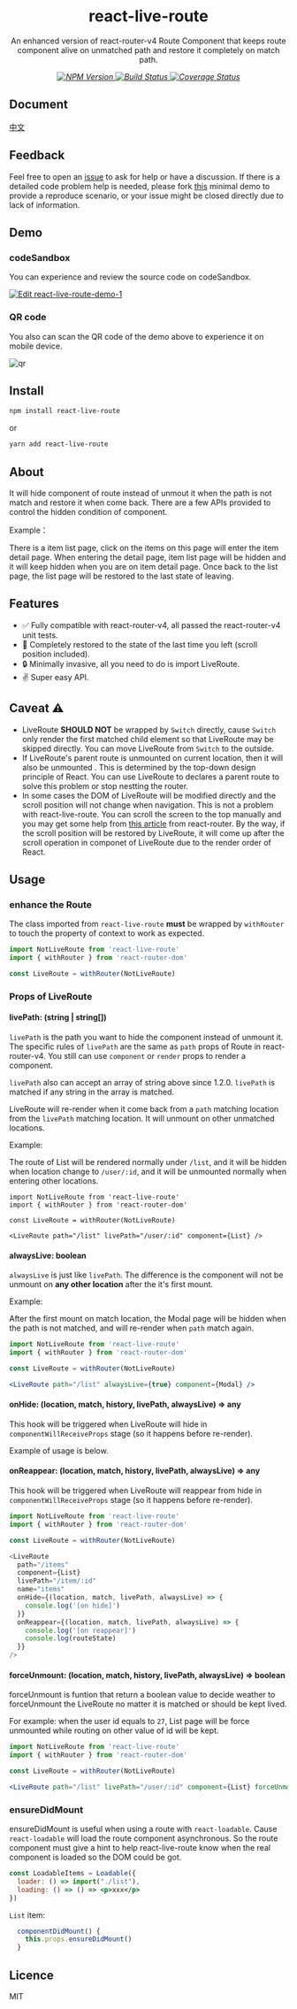 <p align="center">
    <h1 align="center">react-live-route</h1>
    <p align="center">
        An enhanced version of react-router-v4 Route Component that keeps route component alive on unmatched path and restore it completely on match path.
    <p>
    <p align="center">
        <i>
            <a href="https://www.npmjs.com/package/react-live-route">
              <img src="https://img.shields.io/npm/v/react-live-route.svg?color=%2361AFEF" alt="NPM Version">
            </a>
            <a href="https://circleci.com/gh/fi3ework/react-live-route">
              <img src="https://img.shields.io/circleci/project/github/fi3ework/react-live-route/master.svg?style=flat-square" alt="Build Status">
            </a>
<a href='https://coveralls.io/github/fi3ework/react-live-route'><img src='https://img.shields.io/coveralls/github/fi3ework/react-live-route/master.svg?style=flat-square' alt='Coverage Status' /></a>
        </i>
    </p>
</p>

## Document

[中文](./docs/README-zh.md)

## Feedback

Feel free to open an [issue](https://github.com/fi3ework/react-live-route/issues/new) to ask for help or have a discussion. If there is a detailed code problem help is needed, please fork [this](https://codesandbox.io/s/20pm25081r) minimal demo to provide a reproduce scenario, or your issue might be closed directly due to lack of information.

## Demo

### codeSandbox

You can experience and review the source code on codeSandbox.

[![Edit react-live-route-demo-1](https://codesandbox.io/static/img/play-codesandbox.svg)](https://codesandbox.io/s/yj9j33pw4j)

### QR code

You also can scan the QR code of the demo above to experience it on mobile device.

![qr](./docs/qr.png)

## Install

```bash
npm install react-live-route
```

or

```bash
yarn add react-live-route
```

## About

It will hide component of route instead of unmout it when the path is not match and restore it when come back. There are a few APIs provided to control the hidden condition of component.

Example：

There is a item list page, click on the items on this page will enter the item detail page. When entering the detail page, item list page will be hidden and it will keep hidden when you are on item detail page. Once back to the list page, the list page will be restored to the last state of leaving.

## Features

- ✅ Fully compatible with react-router-v4, all passed the react-router-v4 unit tests.
- 🎯 Completely restored to the state of the last time you left (scroll position included).
- 🔒 Minimally invasive, all you need to do is import LiveRoute.
- ✌️ Super easy API.

## Caveat ⚠️

- LiveRoute **SHOULD NOT** be wrapped by `Switch` directly, cause `Switch` only render the first matched child element so that LiveRoute may be skipped directly. You can move LiveRoute from `Switch` to the outside.
- If LiveRoute's parent route is unmounted on current location, then it will also be unmounted . This is determined by the top-down design principle of React. You can use LiveRoute to declares a parent route to solve this problem or stop nestting the router.
- In some cases the DOM of LiveRoute will be modified directly and the scroll position will not change when navigation. This is not a problem with react-live-route. You can scroll the screen to the top manually and you may get some help from [this article](https://github.com/ReactTraining/react-router/blob/2b94b8f9e115bec6426be06b309b6963f4a96004/packages/react-router-dom/docs/guides/scroll-restoration.md) from react-router. By the way, if the scroll position will be restored by LiveRoute, it will come up after the scroll operation in componet of LiveRoute due to the render order of React.

## Usage

### enhance the Route

The class imported from `react-live-route` **must** be wrapped by `withRouter` to touch the property of context to work as expected.

```jsx
import NotLiveRoute from 'react-live-route'
import { withRouter } from 'react-router-dom'

const LiveRoute = withRouter(NotLiveRoute)
```

### Props of LiveRoute

#### livePath: (string | string[])

`livePath` is the path you want to hide the component instead of unmount it. The specific rules of `livePath` are the same as `path` props of Route in react-router-v4. You still can use `component` or `render` props to render a component.

`livePath` also can accept an array of string above since 1.2.0. `livePath` is matched if any string in the array is matched.

LiveRoute will re-render when it come back from a `path` matching location from the `livePath` matching location. It will unmount on other unmatched locations.

Example:

The route of List will be rendered normally under `/list`, and it will be hidden when location change to `/user/:id`, and it will be unmounted normally when entering other locations.

```tsx
import NotLiveRoute from 'react-live-route'
import { withRouter } from 'react-router-dom'

const LiveRoute = withRouter(NotLiveRoute)

<LiveRoute path="/list" livePath="/user/:id" component={List} />
```

#### alwaysLive: boolean

`alwaysLive` is just like `livePath`. The difference is the component will not be unmount on **any other location** after the it's first mount.

Example:

After the first mount on match location, the Modal page will be hidden when the path is not matched, and will re-render when `path` match again.

```jsx
import NotLiveRoute from 'react-live-route'
import { withRouter } from 'react-router-dom'

const LiveRoute = withRouter(NotLiveRoute)

<LiveRoute path="/list" alwaysLive={true} component={Modal} />
```

#### onHide: (location, match, history, livePath, alwaysLive) => any

This hook will be triggered when LiveRoute will hide in `componentWillReceiveProps` stage (so it happens before re-render).

Example of usage is below.

#### onReappear: (location, match, history, livePath, alwaysLive) => any

This hook will be triggered when LiveRoute will reappear from hide in `componentWillReceiveProps` stage (so it happens before re-render).

```js
import NotLiveRoute from 'react-live-route'
import { withRouter } from 'react-router-dom'

const LiveRoute = withRouter(NotLiveRoute)

<LiveRoute
  path="/items"
  component={List}
  livePath="/item/:id"
  name="items"
  onHide={(location, match, livePath, alwaysLive) => {
    console.log('[on hide]')
  }}
  onReappear={(location, match, livePath, alwaysLive) => {
    console.log('[on reappear]')
    console.log(routeState)
  }}
/>
```

#### forceUnmount: (location, match, history, livePath, alwaysLive) => boolean

forceUnmount is funtion that return a boolean value to decide weather to forceUnmount the LiveRoute no matter it is matched or should be kept lived. 

For example: when the user id equals to `27`, List page will be force unmounted while routing on other value  of id will be kept.

```jsx
import NotLiveRoute from 'react-live-route'
import { withRouter } from 'react-router-dom'

const LiveRoute = withRouter(NotLiveRoute)

<LiveRoute path="/list" livePath="/user/:id" component={List} forceUnmount={(location, match)=> match.params.id === 27}/>
```

### ensureDidMount

ensureDidMount is useful when using a route with `react-loadable`. Cause `react-loadable` will load the route component asynchronous. So the route component must give a hint to help react-live-route know when the real component is loaded so the DOM could be got.

```jsx
const LoadableItems = Loadable({
  loader: () => import("./list"),
  loading: () => () => <p>xxx</p>
})
```

`List` item:
```jsx
  componentDidMount() {
    this.props.ensureDidMount()
  }
```

## Licence

MIT
